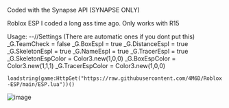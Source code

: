 Coded with the Synapse API (SYNAPSE ONLY)

Roblox ESP I coded a long ass time ago.
Only works with R15

Usage: 
--//Settings (There are automatic ones if you dont put this)
_G.TeamCheck = false
_G.BoxEspI = true
_G.DistanceEspI = true
_G.SkeletonEspI = true
_G.NameEspI = true
_G.TracerEspI = true
_G.SkeletonEspColor = Color3.new(1,0,0)
_G.BoxEspColor = Color3.new(1,1,1)
_G.TracerEspColor = Color3.new(1,0,0)

``loadstring(game:HttpGet("https://raw.githubusercontent.com/4M6D/Roblox-ESP/main/ESP.lua"))()``

![image](https://user-images.githubusercontent.com/132174657/235328544-e55a2fca-9957-4f59-9334-0cab5b1ab9df.png)

